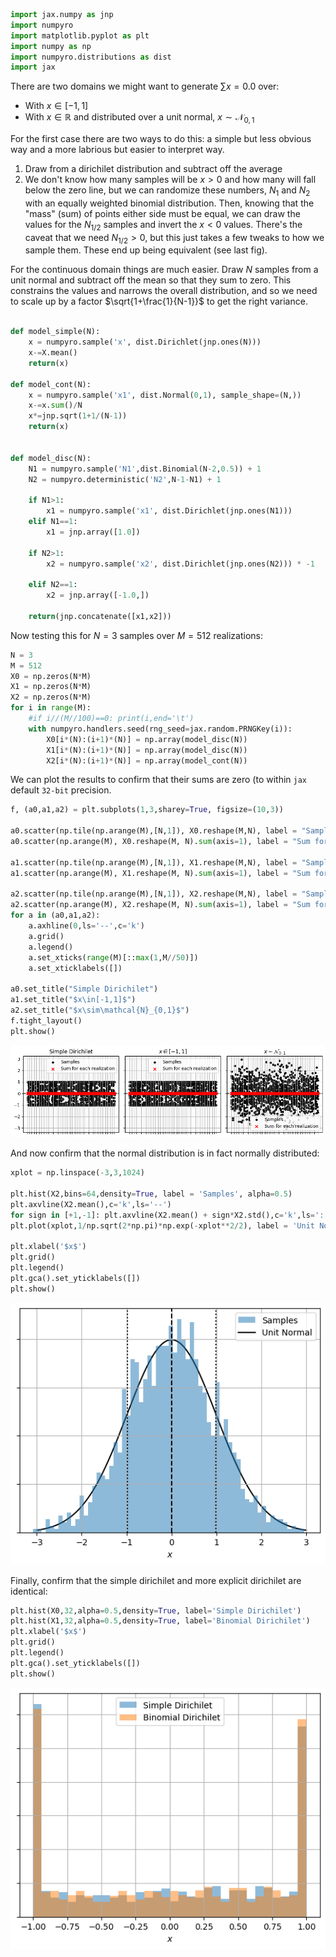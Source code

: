 ```python
import jax.numpy as jnp
import numpyro
import matplotlib.pyplot as plt
import numpy as np
import numpyro.distributions as dist
import jax
```

There are two domains we might want to generate $\sum x = 0.0$ over:
 * With $x\in[-1,1]$ 
 * With $x\in \mathbb{R}$ and distributed over a unit normal, $x\sim\mathcal{N}_{0,1}$

For the first case there are two ways to do this: a simple but less obvious way and a more labrious but easier to interpret way.
1. Draw from a dirichilet distribution and subtract off the average
2. We don't know how many samples will be $x>0$ and how many will fall below the zero line, but we can randomize these numbers, $N_1$ and $N_2$ with an equally weighted binomial distribution. Then, knowing that the "mass" (sum) of points either side must be equal, we can draw the values for the $N_{1/2}$ samples and invert the $x<0$ values. There's the caveat that we need $N_{1/2} > 0$, but this just takes a few tweaks to how we sample them.
These end up being equivalent (see last fig).

For the continuous domain things are much easier. Draw $N$ samples from a unit normal and subtract off the mean so that they sum to zero. This constrains the values and narrows the overall distribution, and so we need to scale up by a factor $\sqrt{1+\frac{1}{N-1}}$ to get the right variance.


```python

def model_simple(N):
    x = numpyro.sample('x', dist.Dirichlet(jnp.ones(N)))
    x-=X.mean()
    return(x)
    
def model_cont(N):
    x = numpyro.sample('x1', dist.Normal(0,1), sample_shape=(N,))
    x-=x.sum()/N
    x*=jnp.sqrt(1+1/(N-1))
    return(x)
    

def model_disc(N):
    N1 = numpyro.sample('N1',dist.Binomial(N-2,0.5)) + 1
    N2 = numpyro.deterministic('N2',N-1-N1) + 1

    if N1>1:
        x1 = numpyro.sample('x1', dist.Dirichlet(jnp.ones(N1)))
    elif N1==1:
        x1 = jnp.array([1.0])

    if N2>1:
        x2 = numpyro.sample('x2', dist.Dirichlet(jnp.ones(N2))) * -1
    
    elif N2==1:
        x2 = jnp.array([-1.0,])
    
    return(jnp.concatenate([x1,x2]))
```

Now testing this for $N=3$ samples over $M=512$ realizations:


```python
N = 3
M = 512
X0 = np.zeros(N*M)
X1 = np.zeros(N*M)
X2 = np.zeros(N*M)
for i in range(M):
    #if i//(M//100)==0: print(i,end='\t')
    with numpyro.handlers.seed(rng_seed=jax.random.PRNGKey(i)):
        X0[i*(N):(i+1)*(N)] = np.array(model_disc(N))
        X1[i*(N):(i+1)*(N)] = np.array(model_disc(N))
        X2[i*(N):(i+1)*(N)] = np.array(model_cont(N))
```

We can plot the results to confirm that their sums are zero (to within `jax` default `32-bit` precision.


```python
f, (a0,a1,a2) = plt.subplots(1,3,sharey=True, figsize=(10,3))

a0.scatter(np.tile(np.arange(M),[N,1]), X0.reshape(M,N), label = "Samples", s=16, marker='o', c='k')
a0.scatter(np.arange(M), X0.reshape(M, N).sum(axis=1), label = "Sum for each realization", marker='x' , zorder=10, c='r')

a1.scatter(np.tile(np.arange(M),[N,1]), X1.reshape(M,N), label = "Samples", s=16, marker='o', c='k')
a1.scatter(np.arange(M), X1.reshape(M, N).sum(axis=1), label = "Sum for each realization", marker='x' , zorder=10, c='r')

a2.scatter(np.tile(np.arange(M),[N,1]), X2.reshape(M,N), label = "Samples", s=16, marker='o', c='k')
a2.scatter(np.arange(M), X2.reshape(M, N).sum(axis=1), label = "Sum for each realization", marker='x' , zorder=10, c='r')
for a in (a0,a1,a2):
    a.axhline(0,ls='--',c='k')
    a.grid()
    a.legend()
    a.set_xticks(range(M)[::max(1,M//50)])
    a.set_xticklabels([])

a0.set_title("Simple Dirichilet")
a1.set_title("$x\in[-1,1]$")
a2.set_title("$x\sim\mathcal{N}_{0,1}$")
f.tight_layout()
plt.show()
```


    
![png](output_6_0.png)
    


And now confirm that the normal distribution is in fact normally distributed:


```python
xplot = np.linspace(-3,3,1024)

plt.hist(X2,bins=64,density=True, label = 'Samples', alpha=0.5)
plt.axvline(X2.mean(),c='k',ls='--')
for sign in [+1,-1]: plt.axvline(X2.mean() + sign*X2.std(),c='k',ls=':')
plt.plot(xplot,1/np.sqrt(2*np.pi)*np.exp(-xplot**2/2), label = 'Unit Normal', c='k', zorder=-1)

plt.xlabel('$x$')
plt.grid()
plt.legend()
plt.gca().set_yticklabels([])
plt.show()

```


    
![png](output_8_0.png)
    


Finally, confirm that the simple dirichilet and more explicit dirichilet are identical:


```python
plt.hist(X0,32,alpha=0.5,density=True, label='Simple Dirichilet')
plt.hist(X1,32,alpha=0.5,density=True, label='Binomial Dirichilet')
plt.xlabel('$x$')
plt.grid()
plt.legend()
plt.gca().set_yticklabels([])
plt.show()
```


    
![png](output_10_0.png)
    


